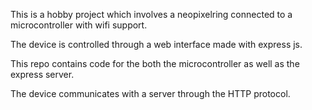 This is a hobby project which involves a neopixelring connected to a microcontroller with wifi support. 

The device is controlled through a web interface made with express js. 

This repo contains code for the both the microcontroller as well as the express server.

The device communicates with a server through the HTTP protocol. 

